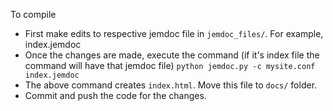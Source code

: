To compile

- First make edits to respective jemdoc file in ``jemdoc_files/``. For example, index.jemdoc
- Once the changes are made, execute the command (if it's index file the command will have that jemdoc file) ``python jemdoc.py -c mysite.conf index.jemdoc``
- The above command creates ``index.html``. Move this file to ``docs/`` folder. 
- Commit and push the code for the changes.